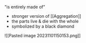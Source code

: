 "is entirely made of"
- stronger version of [[Aggregation]]
- the parts live & die with the whole
- symbolized by a black diamond

![[Pasted image 20231101150153.png]]